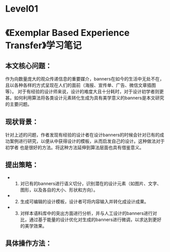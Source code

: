 # Level01

# 《Exemplar Based Experience Transfer》学习笔记

## 本文核心问题：
作为向数量庞大的观众传递信息的重要媒介，banners在如今的生活中无处不在，且以各种各样的方式呈现在人们的面前（海报、宣传单、广告、微信文章插图等）。
对于有经验的设计师来说，设计的难度大且十分耗时，对于设计初学者则更甚。如何利用算法将各类设计元素转化生成为具有美学意义的banners是本文研究的主要问题。

## 现状背景：
针对上述的问题，作者发现有经验的设计者在设计banners的时候会针对已有的成功案例进行研究，以便从中获得设计的模板，从而启发自己的设计。这种做法对于初学者
也是很好的方法。将这种方法延伸到算法层面也具有借鉴意义。

## 提出策略：
* 1.	对已有的banners进行语义切分，识别潜在的设计元素（如图片、文字、图形，以及各自的大小、形状和方向）。
* 2.	生成可编辑的设计模板，设计者可将内容输入并转化成设计成果。
* 3.	对样本语料库中的突出方面进行分析，并与人工设计的banners进行对比，通过基于能量的设计优化对生成的banners进行微调，以求达到更好的美学效果。

## 具体操作方法：
